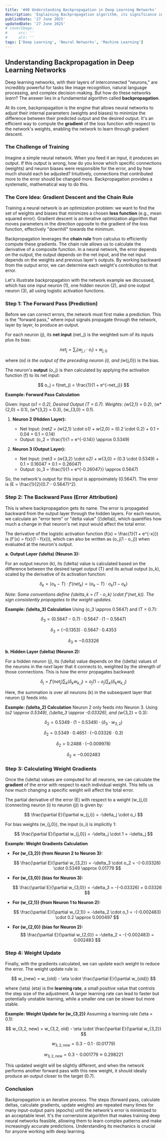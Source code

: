 ```yaml
---
title: '#40 Understanding Backpropagation in Deep Learning Networks'
description: 'Explaining Backpropagation algorithm, its significance in training neural networks, and how it optimizes weights.'
publishDate: '27 June 2025'
updatedDate: '27 June 2025'
# coverImage:
#     src: ''
#     alt: ''
tags: ['Deep Learning', 'Neural Networks', 'Machine Learning']
---
```


## Understanding Backpropagation in Deep Learning Networks

Deep learning networks, with their layers of interconnected "neurons," are incredibly powerful for tasks like image recognition, natural language processing, and complex decision-making. But how do these networks _learn_? The answer lies in a fundamental algorithm called **backpropagation**.

At its core, backpropagation is the engine that allows neural networks to adjust their internal parameters (weights and biases) to minimize the difference between their predicted output and the desired output. It's an efficient way to compute the **gradient** of the loss function with respect to the network's weights, enabling the network to learn through gradient descent.

### The Challenge of Training

Imagine a simple neural network. When you feed it an input, it produces an output. If this output is wrong, how do you know which specific connections (weights) and neuron biases were responsible for the error, and by how much should each be adjusted? Intuitively, connections that contributed more to the error should be changed more. Backpropagation provides a systematic, mathematical way to do this.

### The Core Idea: Gradient Descent and the Chain Rule

Training a neural network is an optimization problem: we want to find the set of weights and biases that minimizes a chosen **loss function** (e.g., mean squared error). Gradient descent is an iterative optimization algorithm that moves parameters in the direction opposite to the gradient of the loss function, effectively "downhill" towards the minimum.

Backpropagation leverages the **chain rule** from calculus to efficiently compute these gradients. The chain rule allows us to calculate the derivative of a composite function. In a neural network, the error depends on the output, the output depends on the net input, and the net input depends on the weights and previous layer's outputs. By working backward from the output error, we can determine each weight's contribution to that error.

Let's illustrate backpropagation with the network example we discussed, which has one input neuron (1), one hidden neuron (2), and one output neuron (3), all using logistic activation functions.

### Step 1: The Forward Pass (Prediction)

Before we can correct errors, the network must first make a prediction. This is the "forward pass," where input signals propagate through the network, layer by layer, to produce an output.

For each neuron \(j\), its **net input** \(net_j\) is the weighted sum of its inputs plus its bias:

$$
net_j = \sum_i (w_{j,i} \cdot o_i) + w_{j,0}
$$

where \(o*i\) is the output of the preceding neuron \(i\), and \(w*{j,0}\) is the bias.

The neuron's **output** \(o_j\) is then calculated by applying the activation function \(f\) to its net input:

$$
o_j = f(net_j) = \frac{1}{1 + e^{-net_j}}
$$

**Example: Forward Pass Calculation**

Given: Input \(o*1 = 0.2\), Desired Output \(T = 0.7\).
Weights: \(w*{2,1} = 0.2\), \(w*{2,0} = 0.1\), \(w*{3,2} = 0.3\), \(w\_{3,0} = 0.1\).

1.  **Neuron 2 (Hidden Layer):**

    -   Net Input: \(net*2 = (w*{2,1} \cdot o*1) + w*{2,0} = (0.2 \cdot 0.2) + 0.1 = 0.04 + 0.1 = 0.14\)
    -   Output: \(o_2 = \frac{1}{1 + e^{-0.14}} \approx 0.5349\)

2.  **Neuron 3 (Output Layer):**
    -   Net Input: \(net*3 = (w*{3,2} \cdot o*2) + w*{3,0} = (0.3 \cdot 0.5349) + 0.1 = 0.16047 + 0.1 = 0.26047\)
    -   Output: \(o_3 = \frac{1}{1 + e^{-0.26047}} \approx 0.5647\)

So, the network's output for this input is approximately \(0.5647\). The error is \(E = \frac{1}{2}(0.7 - 0.5647)^2\).

### Step 2: The Backward Pass (Error Attribution)

This is where backpropagation gets its name. The error is propagated backward from the output layer through the hidden layers. For each neuron, we calculate an "error term" or "delta value" (\(\delta\)), which quantifies how much a change in that neuron's net input would affect the total error.

The derivative of the logistic activation function \(f(x) = \frac{1}{1 + e^{-x}}\) is \(f'(x) = f(x)(1 - f(x))\), which can also be written as \(o_j(1 - o_j)\) when evaluated at the neuron's output.

**a. Output Layer \(\delta\) (Neuron 3):**

For an output neuron \(k\), its \(\delta\) value is calculated based on the difference between the desired target output \(T\) and its actual output \(o_k\), scaled by the derivative of its activation function:

$$
\delta_k = (o_k - T) \cdot f'(net_k) = (o_k - T) \cdot o_k (1 - o_k)
$$

_Note: Some conventions define \(\delta_k = (T - o_k) \cdot f'(net_k)\). The sign consistently propagates to the weight updates._

**Example: \(\delta_3\) Calculation**
Using \(o_3 \approx 0.5647\) and \(T = 0.7\):

$$
\delta_3 = (0.5647 - 0.7) \cdot 0.5647 \cdot (1 - 0.5647)
$$

$$
\delta_3 = (-0.1353) \cdot 0.5647 \cdot 0.4353
$$

$$
\delta_3 \approx -0.03326
$$

**b. Hidden Layer \(\delta\) (Neuron 2):**

For a hidden neuron \(j\), its \(\delta\) value depends on the \(\delta\) values of the neurons in the _next_ layer that it connects to, weighted by the strength of those connections. This is how the error propagates backward:

$$
\delta_j = f'(net_j) \sum_k (\delta_k w_{k,j}) = o_j (1 - o_j) \sum_k (\delta_k w_{k,j})
$$

Here, the summation is over all neurons \(k\) in the subsequent layer that neuron \(j\) feeds into.

**Example: \(\delta_2\) Calculation**
Neuron 2 only feeds into Neuron 3.
Using \(o*2 \approx 0.5349\), \(\delta_3 \approx -0.03326\), and \(w*{3,2} = 0.3\):

$$
\delta_2 = 0.5349 \cdot (1 - 0.5349) \cdot (\delta_3 \cdot w_{3,2})
$$

$$
\delta_2 = 0.5349 \cdot 0.4651 \cdot (-0.03326 \cdot 0.3)
$$

$$
\delta_2 = 0.2488 \cdot (-0.009978)
$$

$$
\delta_2 \approx -0.002483
$$

### Step 3: Calculating Weight Gradients

Once the \(\delta\) values are computed for all neurons, we can calculate the **gradient** of the error with respect to each individual weight. This tells us how much changing a specific weight will affect the total error.

The partial derivative of the error \(E\) with respect to a weight \(w\_{j,i}\) (connecting neuron \(i\) to neuron \(j\)) is given by:

$$
\frac{\partial E}{\partial w_{j,i}} = -\delta_j \cdot o_i
$$

For bias weights \(w\_{j,0}\), the input \(o_i\) is implicitly 1:

$$
\frac{\partial E}{\partial w_{j,0}} = -\delta_j \cdot 1 = -\delta_j
$$

**Example: Weight Gradients Calculation**

-   **For \(w\_{3,2}\) (from Neuron 2 to Neuron 3):**

    $$
    \frac{\partial E}{\partial w_{3,2}} = -\delta_3 \cdot o_2 = -(-0.03326) \cdot 0.5349 \approx 0.01779
    $$

-   **For \(w\_{3,0}\) (bias for Neuron 3):**

    $$
    \frac{\partial E}{\partial w_{3,0}} = -\delta_3 = -(-0.03326) = 0.03326
    $$

-   **For \(w\_{2,1}\) (from Neuron 1 to Neuron 2):**

    $$
    \frac{\partial E}{\partial w_{2,1}} = -\delta_2 \cdot o_1 = -(-0.002483) \cdot 0.2 \approx 0.000497
    $$

-   **For \(w\_{2,0}\) (bias for Neuron 2):**
    $$
    \frac{\partial E}{\partial w_{2,0}} = -\delta_2 = -(-0.002483) = 0.002483
    $$

### Step 4: Weight Update

Finally, with the gradients calculated, we can update each weight to reduce the error. The weight update rule is:

$$
w_{new} = w_{old} - \eta \cdot \frac{\partial E}{\partial w_{old}}
$$

where \(\eta\) (eta) is the **learning rate**, a small positive value that controls the step size of the adjustment. A larger learning rate can lead to faster but potentially unstable learning, while a smaller one can be slower but more stable.

**Example: Weight Update for \(w\_{3,2}\)**
Assuming a learning rate \(\eta = 0.1\):

$$
w_{3,2, new} = w_{3,2, old} - \eta \cdot \frac{\partial E}{\partial w_{3,2}}
$$

$$
w_{3,2, new} = 0.3 - 0.1 \cdot (0.01779)
$$

$$
w_{3,2, new} = 0.3 - 0.001779 \approx 0.298221
$$

This updated weight will be slightly different, and when the network performs another forward pass with this new weight, it should ideally produce an output closer to the target \(0.7\).

### Conclusion

Backpropagation is an iterative process. The steps (forward pass, calculate deltas, calculate gradients, update weights) are repeated many times for many input-output pairs (epochs) until the network's error is minimized to an acceptable level. It's the cornerstone algorithm that makes training deep neural networks feasible, allowing them to learn complex patterns and make increasingly accurate predictions. Understanding its mechanics is crucial for anyone working with deep learning.
